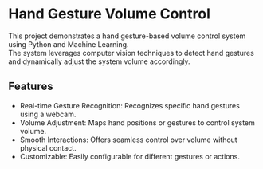# Hand Gesture Volume Control   
This project demonstrates a hand gesture-based volume control system using Python and Machine Learning.    
The system leverages computer vision techniques to detect hand gestures and dynamically adjust the system volume accordingly.    

## Features   
* Real-time Gesture Recognition: Recognizes specific hand gestures using a webcam.  
* Volume Adjustment: Maps hand positions or gestures to control system volume.  
* Smooth Interactions: Offers seamless control over volume without physical contact.   
* Customizable: Easily configurable for different gestures or actions.   
